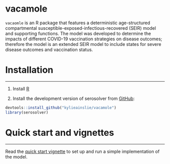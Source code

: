# vacamole
`vacaomle` is an R package that features a deterministic age-structured compartmental susceptible-exposed-infectious-recovered (SEIR) model and supporting functions. The model was developed to determine the impacts of different COVID-19 vaccination strategies on disease outcomes; therefore the model is an extended SEIR model to include states for severe disease outcomes and vaccination status.

# Installation
------------

1.  Install [R](http://cran.r-project.org)

2.  Install the development version of serosolver from [GitHub](https://github.com/kylieainslie/vacamole):

``` r
devtools::install_github("kylieainslie/vacamole")
library(serosolver)
```

# Quick start and vignettes
-------------------------

Read the [quick start vignette](https://seroanalytics.github.io/serosolver/articles/serosolver-quick_start_guide.html) to set up and run a simple implementation of the model.

